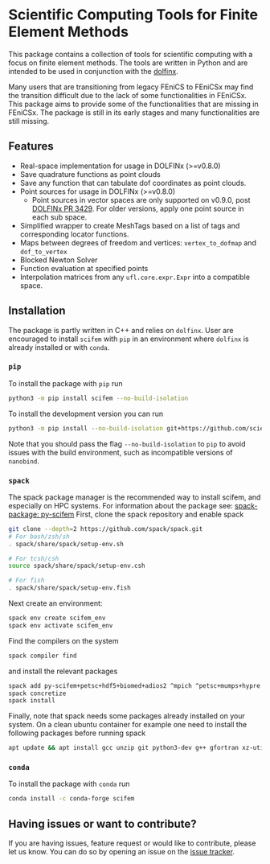 # Scientific Computing Tools for Finite Element Methods

This package contains a collection of tools for scientific computing with a focus on finite element methods. The tools are written in Python and are intended to be used in conjunction with the [dolfinx](https://github.com/FEniCS/dolfinx).

Many users that are transitioning from legacy FEniCS to FEniCSx may find the transition difficult due to the lack of some functionalities in FEniCSx.
This package aims to provide some of the functionalities that are missing in FEniCSx.
The package is still in its early stages and many functionalities are still missing.

## Features

- Real-space implementation for usage in DOLFINx (>=v0.8.0)
- Save quadrature functions as point clouds
- Save any function that can tabulate dof coordinates as point clouds.
- Point sources for usage in DOLFINx (>=v0.8.0)
  - Point sources in vector spaces are only supported on v0.9.0, post [DOLFINx PR 3429](https://github.com/FEniCS/dolfinx/pull/3429).
    For older versions, apply one point source in each sub space.
- Simplified wrapper to create MeshTags based on a list of tags and corresponding locator functions.
- Maps between degrees of freedom and vertices: `vertex_to_dofmap` and `dof_to_vertex`
- Blocked Newton Solver
- Function evaluation at specified points
- Interpolation matrices from any `ufl.core.expr.Expr` into a compatible space.

## Installation

The package is partly written in C++ and relies on `dolfinx`. User are encouraged to install `scifem` with `pip` in an environment where `dolfinx` is already installed or with `conda`.

### `pip`
To install the package with `pip` run

```bash
python3 -m pip install scifem --no-build-isolation
```

To install the development version you can run

```bash
python3 -m pip install --no-build-isolation git+https://github.com/scientificcomputing/scifem.git
```

Note that you should pass the flag `--no-build-isolation` to `pip` to avoid issues with the build environment, such as incompatible versions of `nanobind`.

### `spack`
The spack package manager is the recommended way to install scifem, and especially on HPC systems.
For information about the package see: [spack-package: py-scifem](https://packages.spack.io/package.html?name=py-scifem)
First, clone the spack repository and enable spack

```bash
git clone --depth=2 https://github.com/spack/spack.git
# For bash/zsh/sh
. spack/share/spack/setup-env.sh

# For tcsh/csh
source spack/share/spack/setup-env.csh

# For fish
. spack/share/spack/setup-env.fish
```

Next create an environment:

```bash
spack env create scifem_env
spack env activate scifem_env
```
Find the compilers on the system
```bash
spack compiler find
```

and install the relevant packages
```bash
spack add py-scifem+petsc+hdf5+biomed+adios2 ^mpich ^petsc+mumps+hypre ^py-fenics-dolfinx+petsc4py
spack concretize
spack install
```
Finally, note that spack needs some packages already installed on your system. On a clean ubuntu container for example one need to install the following packages before running spack
```bash
apt update && apt install gcc unzip git python3-dev g++ gfortran xz-utils -y
```
### `conda`

To install the package with `conda` run

```bash
conda install -c conda-forge scifem
```





## Having issues or want to contribute?

If you are having issues, feature request or would like to contribute, please let us know. You can do so by opening an issue on the [issue tracker](https://github.com/scientificcomputing/scifem/issues).
